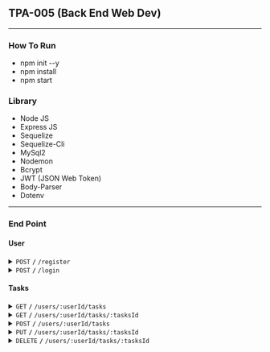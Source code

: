 ## TPA-005 (Back End Web Dev)
-------------------------------------------------------------------------------------------------------------------------------------------------------
### How To Run
- npm init --y
- npm install
- npm start

### Library
- Node JS
- Express JS          
- Sequelize
- Sequelize-Cli
- MySql2
- Nodemon
- Bcrypt
- JWT (JSON Web Token)
- Body-Parser         
- Dotenv
-------------------------------------------------------------------------------------------------------------------------------------------------------
### End Point
#### User

<details>
 <summary><code>POST</code> <code><b>/</b></code> <code>/register</code></summary>

##### Req-Body (JSON)

> | name      | email     |  password        |
> |-----------|-----------|------------------|
> | string    | string    | string           |


##### Responses

> | http code     | message                           | response                                                            |
> |---------------|-----------------------------------|---------------------------------------------------------------------|
> | `201`         | `Akun berhasil dibuat!`           | `{name:newUser.name,email:newUser.email}`                           |
> | `500`         | `Terjadi Kesalahan Server`        |                                                                     |
</details>

<details>
 <summary><code>POST</code> <code><b>/</b></code> <code>/login</code></summary>

##### Req-Body

> | email     | password        |                                                                                           |
> |-----------|-----------------|-------------------------------------------------------------------------------------------|
> | string    | string          |                                                                                           |


##### Responses
  
> | http code     | message                           | response                                                            |
> |---------------|-----------------------------------|---------------------------------------------------------------------|
> | `201`         | `Akun berhasil dibuat!`           | `{name:newUser.name,email:newUser.email}`                           |
> | `401`         | `Email atau Password Salah!`      | `{token:iajdasneqkwnejqwhejbqbsknsksad}`                            |
> | `500`         | `Terjadi Kesalahan Server`        |                                                                     |
</details>
 
#### Tasks

<details>
 <summary><code>GET</code> <code><b>/</b></code> <code>/users/:userId/tasks</code></summary>

##### Responses

> | http code     | message                           | response                                                            |
> |---------------|-----------------------------------|---------------------------------------------------------------------|
> | `200`         |                                   | `{ user-tasks }`                                                    |
> | `401`         | `Unauthorized`                    |                                                                     |
> | `500`         | `Terjadi Kesalahan Server`        |                                                                     |
----------------------------------------------------------------------------------------------------------------------------|
</details>

<details>
 <summary><code>GET</code> <code><b>/</b></code> <code>/users/:userId/tasks/:tasksId</code></summary>

##### Responses

> | http code     | message                           | response                                                            |
> |---------------|-----------------------------------|---------------------------------------------------------------------|
> | `200`         |                                   | `{ user-task }`                                                     |
> | `401`         | `Unauthorized`                    |                                                                     |
> | `500`         | `Terjadi Kesalahan Server`        |                                                                     |
----------------------------------------------------------------------------------------------------------------------------|
</details>

<details>
 <summary><code>POST</code> <code><b>/</b></code> <code>/users/:userId/tasks</code></summary>
 
##### Req-Body (JSON)

> | title      | description     |
> |------------|-----------------|
> | string     | string          |
 
 
##### Responses

> | http code     | message                           | response                                                            |
> |---------------|-----------------------------------|---------------------------------------------------------------------|
> | `200`         |                                   | `{ user-new-tas}`                                                   |
> | `401`         | `Unauthorized`                    |                                                                     |
> | `500`         | `Terjadi Kesalahan Server`        |                                                                     |
----------------------------------------------------------------------------------------------------------------------------|
</details>

<details>
 <summary><code>PUT</code> <code><b>/</b></code> <code>/users/:userId/tasks/:tasksId</code></summary>

##### Req-Body (JSON)

> | status      |
> |-------------|
> | boolean     |
 
 
##### Responses

> | http code     | message                           | response                                                            |
> |---------------|-----------------------------------|---------------------------------------------------------------------|
> | `200`         | `Task Selesai`                    |                                                                     |
> | `401`         | `Unauthorized`                    |                                                                     |
> | `500`         | `Terjadi Kesalahan Server`        |                                                                     |
----------------------------------------------------------------------------------------------------------------------------|
</details>

<details>
 <summary><code>DELETE</code> <code><b>/</b></code> <code>/users/:userId/tasks/:tasksId</code></summary>

##### Responses

> | http code     | message                           | response                                                            |
> |---------------|-----------------------------------|---------------------------------------------------------------------|
> | `200`         | `Task Berhasil Dihapus`           |                                                                     |
> | `401`         | `Unauthorized`                    |                                                                     |
> | `500`         | `Terjadi Kesalahan Server`        |                                                                     |
----------------------------------------------------------------------------------------------------------------------------|
</details>
